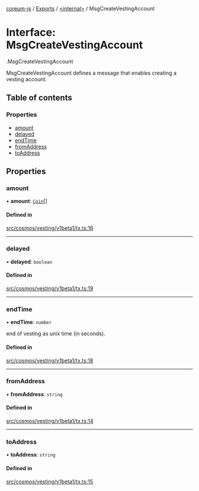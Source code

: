 [coreum-js](../README.md) / [Exports](../modules.md) / [<internal\>](../modules/internal_.md) / MsgCreateVestingAccount

# Interface: MsgCreateVestingAccount

[<internal>](../modules/internal_.md).MsgCreateVestingAccount

MsgCreateVestingAccount defines a message that enables creating a vesting
account.

## Table of contents

### Properties

- [amount](internal_.MsgCreateVestingAccount.md#amount)
- [delayed](internal_.MsgCreateVestingAccount.md#delayed)
- [endTime](internal_.MsgCreateVestingAccount.md#endtime)
- [fromAddress](internal_.MsgCreateVestingAccount.md#fromaddress)
- [toAddress](internal_.MsgCreateVestingAccount.md#toaddress)

## Properties

### amount

• **amount**: [`Coin`](../modules/internal_.md#coin)[]

#### Defined in

[src/cosmos/vesting/v1beta1/tx.ts:16](https://github.com/CooperFoundation/coreum-js/blob/e00873a/src/cosmos/vesting/v1beta1/tx.ts#L16)

___

### delayed

• **delayed**: `boolean`

#### Defined in

[src/cosmos/vesting/v1beta1/tx.ts:19](https://github.com/CooperFoundation/coreum-js/blob/e00873a/src/cosmos/vesting/v1beta1/tx.ts#L19)

___

### endTime

• **endTime**: `number`

end of vesting as unix time (in seconds).

#### Defined in

[src/cosmos/vesting/v1beta1/tx.ts:18](https://github.com/CooperFoundation/coreum-js/blob/e00873a/src/cosmos/vesting/v1beta1/tx.ts#L18)

___

### fromAddress

• **fromAddress**: `string`

#### Defined in

[src/cosmos/vesting/v1beta1/tx.ts:14](https://github.com/CooperFoundation/coreum-js/blob/e00873a/src/cosmos/vesting/v1beta1/tx.ts#L14)

___

### toAddress

• **toAddress**: `string`

#### Defined in

[src/cosmos/vesting/v1beta1/tx.ts:15](https://github.com/CooperFoundation/coreum-js/blob/e00873a/src/cosmos/vesting/v1beta1/tx.ts#L15)

